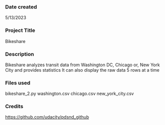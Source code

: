 ### Date created
5/13/2023

### Project Title
Bikeshare

### Description
Bikeshare analyzes transit data from Washington DC, Chicago or, New York City and provides statistics
It can also display the raw data 5 rows at a time

### Files used
bikeshare_2.py
washington.csv
chicago.csv
new_york_city.csv

### Credits
https://github.com/udacity/pdsnd_github

